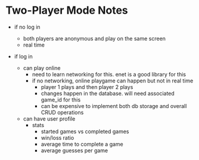 # Two-Player Mode Notes

- if no log in
  - both players are anonymous and play on the same screen
  - real time

- if log in
  - can play online
    - need to learn networking for this. enet is a good library for this
    - if no networking, online playgame can happen but not in real time
      - player 1 plays and then player 2 plays
      - changes happen in the database. will need associated game_id for this
      - can be expensive to implement both db storage and overall CRUD operations
  - can have user profile
    - stats
      - started games vs completed games
      - win/loss ratio
      - average time to complete a game
      - average guesses per game
